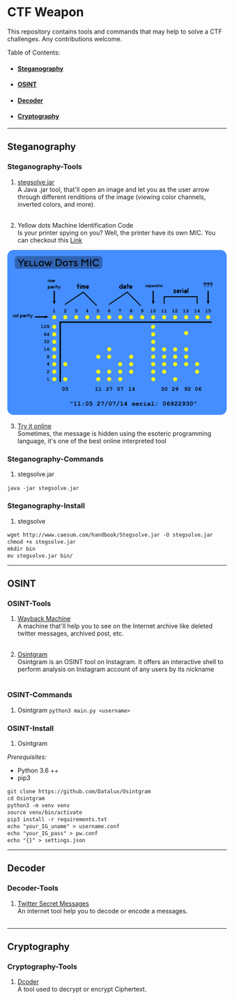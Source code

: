 # CTF Weapon

This repository contains tools and commands that may help to solve a CTF challenges. Any contributions welcome. </br>

Table of Contents:
- #### [Steganography](#Steganography)
- #### [OSINT](#OSINT)
- #### [Decoder](#Decoder)
- #### [Cryptography](#Cryptography)

---

## Steganography

### Steganography-Tools

1. [stegsolve.jar](http://www.caesum.com/handbook/stego.htm) </br>
A Java .jar tool, that'll open an image and let you as the user arrow through different renditions of the image (viewing color channels, inverted colors, and more). </br> </br>

2. Yellow dots Machine Identification Code </br>
Is your printer spying on you? Well, the printer have its own MIC. You can checkout this [Link](https://www.instructables.com/Yellow-Dots-of-Mystery-Is-Your-Printer-Spying-on-/) </br>

![Yellow dots](./Image/Yellowdots.png) </br>

3. [Try it online](https://tio.run/#) </br>
Sometimes, the message is hidden using the esoteric programming language, it's one of the best online interpreted tool

### Steganography-Commands

1. stegsolve.jar

`java -jar stegsolve.jar`

### Steganography-Install

1. stegsolve
```
wget http://www.caesum.com/handbook/Stegsolve.jar -O stegsolve.jar
chmod +x stegsolve.jar
mkdir bin
mv stegsolve.jar bin/
```

---

## OSINT

### OSINT-Tools

1. [Wayback Machine](https://archive.org/web/) </br>
A machine that'll help you to see on the Internet archive like deleted twitter messages, archived post, etc. </br> </br>

2. [Osintgram](https://github.com/Datalux/Osintgram) </br>
Osintgram is an OSINT tool on Instagram. It offers an interactive shell to perform analysis on Instagram account of any users by its nickname </br> </br>

### OSINT-Commands

1. Osintgram
`python3 main.py <username>`

### OSINT-Install

1. Osintgram

*Prerequisites:* </br>
- Python 3.6 ++
- pip3
```
git clone https://github.com/Datalux/Osintgram
cd Osintgram
python3 -m venv venv
source venv/bin/activate
pip3 install -r requirements.txt
echo "your_IG_uname" > username.conf
echo "your_IG_pass" > pw.conf
echo "{}" > settings.json
```
---

## Decoder

### Decoder-Tools

1. [Twitter Secret Messages](https://holloway.nz/steg/) </br>
An internet tool help you to decode or encode a messages. </br> </br>

---

## Cryptography

### Cryptography-Tools
1. [Dcoder](https://www.dcode.fr/en) </br>
A tool used to decrypt or encrypt Ciphertext. </br> </br>
